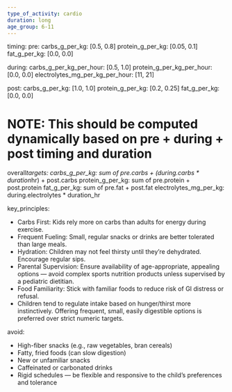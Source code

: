 ```yaml
---
type_of_activity: cardio
duration: long
age_group: 6-11
---
```


timing:
pre:
carbs_g_per_kg: [0.5, 0.8]
protein_g_per_kg: [0.05, 0.1]
fat_g_per_kg: [0.0, 0.0]

during:
carbs_g_per_kg_per_hour: [0.5, 1.0]
protein_g_per_kg_per_hour: [0.0, 0.0]
electrolytes_mg_per_kg_per_hour: [11, 21]

post:
carbs_g_per_kg: [1.0, 1.0]
protein_g_per_kg: [0.2, 0.25]
fat_g_per_kg: [0.0, 0.0]

# NOTE: This should be computed dynamically based on pre + during + post timing and duration

overall*targets:
carbs_g_per_kg: sum of pre.carbs + (during.carbs * duration*hr) + post.carbs
protein_g_per_kg: sum of pre.protein + post.protein
fat_g_per_kg: sum of pre.fat + post.fat
electrolytes_mg_per_kg: during.electrolytes * duration_hr

key_principles:

-   Carbs First: Kids rely more on carbs than adults for energy during exercise.
-   Frequent Fueling: Small, regular snacks or drinks are better tolerated than large meals.
-   Hydration: Children may not feel thirsty until they’re dehydrated. Encourage regular sips.
-   Parental Supervision: Ensure availability of age-appropriate, appealing options — avoid complex sports nutrition products unless supervised by a pediatric dietitian.
-   Food Familiarity: Stick with familiar foods to reduce risk of GI distress or refusal.
-   Children tend to regulate intake based on hunger/thirst more instinctively. Offering frequent, small, easily digestible options is preferred over strict numeric targets.

avoid:

-   High-fiber snacks (e.g., raw vegetables, bran cereals)
-   Fatty, fried foods (can slow digestion)
-   New or unfamiliar snacks
-   Caffeinated or carbonated drinks
-   Rigid schedules — be flexible and responsive to the child’s preferences and tolerance
